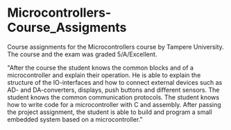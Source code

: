# Microcontrollers-Course_Assigments

Course assignments for the Microcontrollers course by Tampere University. The course and the exam was graded 5/A/Excellent.

"After the course the student knows the common blocks and of a microcontroller and explain their operation. He is able to explain the structure of the IO-interfaces and how to connect external devices such as AD- and DA-converters, displays, push buttons and different sensors. The student knows the common communication protocols. The student knows how to write code for a microcontroller with C and assembly. After passing the project assignment, the student is able to build and program a small embedded system based on a microcontroller."
 
